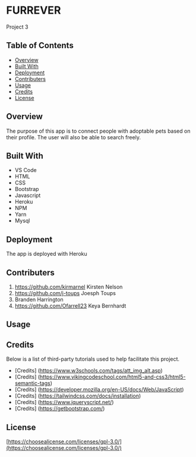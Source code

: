 # FURREVER
Project 3

## Table of Contents

* [Overview](#overview)
* [Built With](#builtwith)
* [Deployment](#deployment)
* [Contributers](#contributers)
* [Usage](#usage)
* [Credits](#credits)
* [License](#license)

## Overview
The purpose of this app is to connect people with adoptable pets based on their profile. The user will also be able to search freely.

## Built With
* VS Code
* HTML
* CSS
* Bootstrap
* Javascript
* Heroku
* NPM
* Yarn
* Mysql

## Deployment
The app is deployed with Heroku

## Contributers
1. https://github.com/kirmarnel Kirsten Nelson
2. https://github.com/j-toups Joesph Toups
3. Branden Harrington
4. https://github.com/Ofarrell23 Keya Bernhardt

## Usage 

## Credits

Below is a list of third-party tutorials used to help facilitate this project. 
* [Credits] (https://www.w3schools.com/tags/att_img_alt.asp)
* [Credits] (https://www.vikingcodeschool.com/html5-and-css3/html5-semantic-tags)
* [Credits] (https://developer.mozilla.org/en-US/docs/Web/JavaScript)
* [Credits] (https://tailwindcss.com/docs/installation)
* [Credits] (https://www.jqueryscript.net/)
* [Credits] (https://getbootstrap.com/)

## License

[https://choosealicense.com/licenses/gpl-3.0/](https://choosealicense.com/licenses/gpl-3.0/) 

